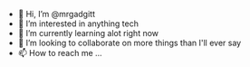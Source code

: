 - 👋 Hi, I’m @mrgadgitt
- 👀 I’m interested in anything tech
- 🌱 I’m currently learning alot right now
- 💞️ I’m looking to collaborate on more things than I'll ever say  
- 📫 How to reach me ...

<!---
mrgadgitt/mrgadgitt is a ✨ special ✨ repository because its `README.md` (this file) appears on your GitHub profile.
You can click the Preview link to take a look at your changes.
--->

